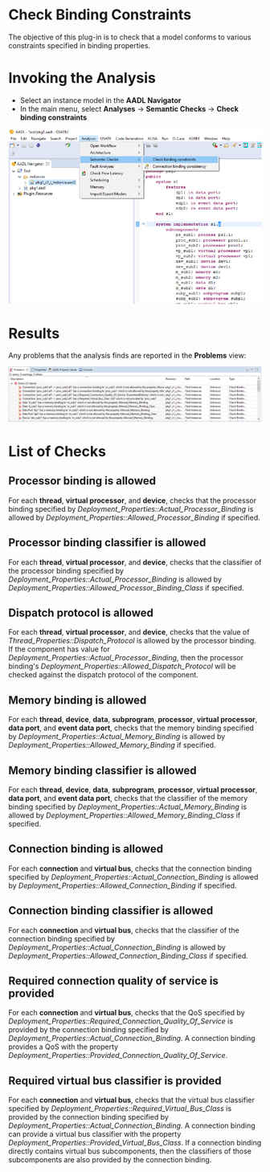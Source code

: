 # Check Binding Constraints
The objective of this plug-in is to check that a model conforms to various constraints specified in binding properties.

# Invoking the Analysis
 * Select an instance model in the **AADL Navigator**
 * In the main menu, select **Analyses** -> **Semantic Checks** -> **Check binding constraints**

![Main Menu Action](images/MainMenuAction.png)

# Results
Any problems that the analysis finds are reported in the **Problems** view:

![Results](images/AnalysisResults.png)

# List of Checks

## Processor binding is allowed
For each **thread**, **virtual processor**, and **device**, checks that the processor binding specified by
*Deployment_Properties::Actual_Processor_Binding* is allowed by *Deployment_Properties::Allowed_Processor_Binding* if
specified.

## Processor binding classifier is allowed
For each **thread**, **virtual processor**, and **device**, checks that the classifier of the processor binding
specified by *Deployment_Properties::Actual_Processor_Binding* is allowed by
*Deployment_Properties::Allowed_Processor_Binding_Class* if specified.

## Dispatch protocol is allowed
For each **thread**, **virtual processor**, and **device**, checks that the value of
*Thread_Properties::Dispatch_Protocol* is allowed by the processor binding. If the component has value for
*Deployment_Properties::Actual_Processor_Binding*, then the processor binding's
*Deployment_Properties::Allowed_Dispatch_Protocol* will be checked against the dispatch protocol of the component.

## Memory binding is allowed
For each **thread**, **device**, **data**, **subprogram**, **processor**, **virtual processor**, **data port**, and
**event data port**, checks that the memory binding specified by *Deployment_Properties::Actual_Memory_Binding* is
allowed by *Deployment_Properties::Allowed_Memory_Binding* if specified.

## Memory binding classifier is allowed
For each **thread**, **device**, **data**, **subprogram**, **processor**, **virtual processor**, **data port**, and
**event data port**, checks that the classifier of the memory binding specified by
*Deployment_Properties::Actual_Memory_Binding* is allowed by *Deployment_Properties::Allowed_Memory_Binding_Class* if
specified.

## Connection binding is allowed
For each **connection** and **virtual bus**, checks that the connection binding specified by
*Deployment_Properties::Actual_Connection_Binding* is allowed by *Deployment_Properties::Allowed_Connection_Binding* if
specified.

## Connection binding classifier is allowed
For each **connection** and **virtual bus**, checks that the classifier of the connection binding specified by
*Deployment_Properties::Actual_Connection_Binding* is allowed by
*Deployment_Properties::Allowed_Connection_Binding_Class* if specified.

## Required connection quality of service is provided
For each **connection** and **virtual bus**, checks that the QoS specified by
*Deployment_Properties::Required_Connection_Quality_Of_Service* is provided by the connection binding specified by
*Deployment_Properties::Actual_Connection_Binding*. A connection binding provides a QoS with the property
*Deployment_Properties::Provided_Connection_Quality_Of_Service*.

## Required virtual bus classifier is provided
For each **connection** and **virtual bus**, checks that the virtual bus classifier specified by
*Deployment_Properties::Required_Virtual_Bus_Class* is provided by the connection binding specified by
*Deployment_Properties::Actual_Connection_Binding*. A connection binding can provide a virtual bus classifier with the
property *Deployment_Properties::Provided_Virtual_Bus_Class*. If a connection binding directly contains virtual bus
subcomponents, then the classifiers of those subcomponents are also provided by the connection binding.